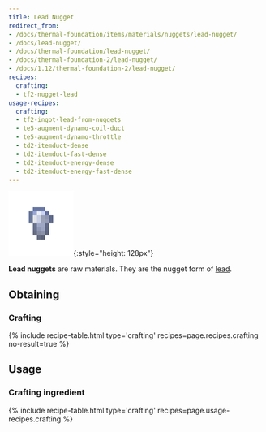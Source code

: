 ```yaml
---
title: Lead Nugget
redirect_from:
- /docs/thermal-foundation/items/materials/nuggets/lead-nugget/
- /docs/lead-nugget/
- /docs/thermal-foundation/lead-nugget/
- /docs/thermal-foundation-2/lead-nugget/
- /docs/1.12/thermal-foundation-2/lead-nugget/
recipes:
  crafting:
  - tf2-nugget-lead
usage-recipes:
  crafting:
  - tf2-ingot-lead-from-nuggets
  - te5-augment-dynamo-coil-duct
  - te5-augment-dynamo-throttle
  - td2-itemduct-dense
  - td2-itemduct-fast-dense
  - td2-itemduct-energy-dense
  - td2-itemduct-energy-fast-dense
---
```


![Lead nugget](/assets/images/thermal-foundation-2/nugget-lead.png){:style="height: 128px"}


**Lead nuggets** are raw materials. They are the nugget form of
[lead](/docs/1.12/thermal-foundation/lead-ingot/).


Obtaining
---------

### Crafting
{% include recipe-table.html type='crafting' recipes=page.recipes.crafting no-result=true %}


Usage
-----

### Crafting ingredient
{% include recipe-table.html type='crafting' recipes=page.usage-recipes.crafting %}
